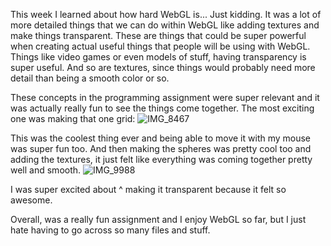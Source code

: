 This week I learned about how hard WebGL is... Just kidding. It was a lot of more detailed things that we can do within WebGL like adding textures and make things transparent. These are things that could be super powerful when creating actual useful things that people will be using with WebGL. Things like video games or even models of stuff, having transparency is super useful. And so are textures, since things would probably need more detail than being a smooth color or so.

These concepts in the programming assignment were super relevant and it was actually really fun to see the things come together. The most exciting one was making that one grid: ![IMG_8467](https://user-images.githubusercontent.com/53790643/199404781-c05fe0f3-93ea-4ec5-9693-4cea1cd968ea.png)

This was the coolest thing ever and being able to move it with my mouse was super fun too. And then making the spheres was pretty cool too and adding the textures, it just felt like everything was coming together pretty well and smooth. ![IMG_9988](https://user-images.githubusercontent.com/53790643/199404896-a8b82a81-9a66-4fae-b191-3088278976a9.png)

I was super excited about ^ making it transparent because it felt so awesome.

Overall, was a really fun assignment and I enjoy WebGL so far, but I just hate having to go across so many files and stuff.

